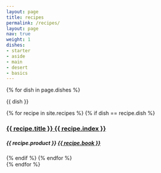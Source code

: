 ```yaml
---
layout: page
title: recipes
permalink: /recipes/
layout: page
nav: true
weight: 1
dishes: 
- starter
- aside
- main
- desert
- basics
---
```


<div class="recipes">
    {% for dish in page.dishes %}
    <p class="dish-title" >{{ dish }}</p>
    <div class="dish">
        {% for recipe in site.recipes %}
        {% if dish == recipe.dish %}
        <div class="recipe">
        <a href="{{ site.baseurl }}/recipes/{{ recipe.title | slugify }}">
            <h3 class="rood">{{ recipe.title }} {{ recipe.index }}</h3> 
        </a>
            <div class="credits">
                <h5>
                    {{ recipe.product }} 
                    <span>
                    <a href="{{ site.baseurl }}/books/{{ recipe.book | slugify }}">
                        {{ recipe.book }}
                        <!-- <b>{{ recipe.page }}</b> -->
                    </a>
                    </span>
                </h5>
            </div>
        </div>
        {% endif %}
        {% endfor %}
    </div>
    {% endfor %}    
</div>


